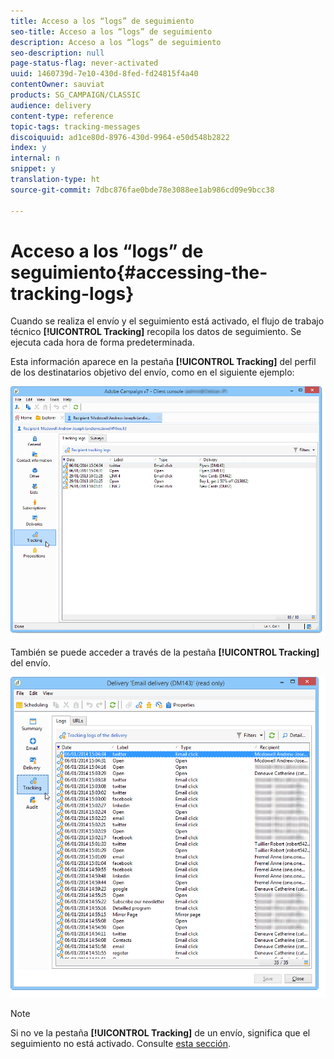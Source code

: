 ```yaml
---
title: Acceso a los “logs” de seguimiento
seo-title: Acceso a los “logs” de seguimiento
description: Acceso a los “logs” de seguimiento
seo-description: null
page-status-flag: never-activated
uuid: 1460739d-7e10-430d-8fed-fd24815f4a40
contentOwner: sauviat
products: SG_CAMPAIGN/CLASSIC
audience: delivery
content-type: reference
topic-tags: tracking-messages
discoiquuid: ad1ce80d-8976-430d-9964-e50d548b2822
index: y
internal: n
snippet: y
translation-type: ht
source-git-commit: 7dbc876fae0bde78e3088ee1ab986cd09e9bcc38

---
```



# Acceso a los “logs” de seguimiento{#accessing-the-tracking-logs}

Cuando se realiza el envío y el seguimiento está activado, el flujo de trabajo técnico **[!UICONTROL Tracking]** recopila los datos de seguimiento. Se ejecuta cada hora de forma predeterminada.

Esta información aparece en la pestaña **[!UICONTROL Tracking]** del perfil de los destinatarios objetivo del envío, como en el siguiente ejemplo:

![](assets/s_ncs_user_select_tracking_tab_from_recipient.png)

También se puede acceder a través de la pestaña **[!UICONTROL Tracking]** del envío.

![](assets/s_ncs_user_select_tracking_tab_from_del.png)

>[!NOTE]
>
>Si no ve la pestaña **[!UICONTROL Tracking]** de un envío, significa que el seguimiento no está activado. Consulte [esta sección](../../delivery/using/how-to-configure-tracked-links.md).
